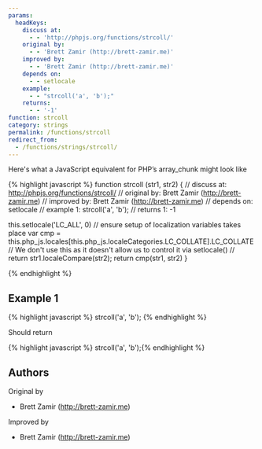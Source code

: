 ```yaml
---
params:
  headKeys:
    discuss at:
      - - 'http://phpjs.org/functions/strcoll/'
    original by:
      - - 'Brett Zamir (http://brett-zamir.me)'
    improved by:
      - - 'Brett Zamir (http://brett-zamir.me)'
    depends on:
      - - setlocale
    example:
      - - "strcoll('a', 'b');"
    returns:
      - - '-1'
function: strcoll
category: strings
permalink: /functions/strcoll
redirect_from:
  - /functions/strings/strcoll/
---
```


<!-- WARNING! This file is auto generated by `npm run web:inject`, do not edit by hand -->

Here's what a JavaScript equivalent for PHP’s array_chunk might look like

{% highlight javascript %}
function strcoll (str1, str2) {
  //  discuss at: http://phpjs.org/functions/strcoll/
  // original by: Brett Zamir (http://brett-zamir.me)
  // improved by: Brett Zamir (http://brett-zamir.me)
  //  depends on: setlocale
  //   example 1: strcoll('a', 'b');
  //   returns 1: -1

  this.setlocale('LC_ALL', 0) // ensure setup of localization variables takes place
  var cmp = this.php_js.locales[this.php_js.localeCategories.LC_COLLATE].LC_COLLATE
  // We don't use this as it doesn't allow us to control it via setlocale()
  // return str1.localeCompare(str2);
  return cmp(str1, str2)
}

{% endhighlight %}

## Example 1

{% highlight javascript %}
strcoll('a', 'b');
{% endhighlight %}

Should return

{% highlight javascript %}
strcoll('a', 'b');{% endhighlight %}


## Authors


Original by

- Brett Zamir (http://brett-zamir.me)


Improved by

- Brett Zamir (http://brett-zamir.me)

